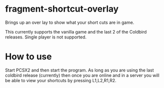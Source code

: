 # fragment-shortcut-overlay
Brings up an over lay to show what your short cuts are in game.

This currently supports the vanilla game and the last 2 of the Coldbird releases.
Single player is not supported.

# How to use
Start PCSX2 and then start the program. As long as you are using the last coldbird release (currently) then once you are online and in a server you will be able to view your shortcuts by pressing L1,L2,R1,R2.
